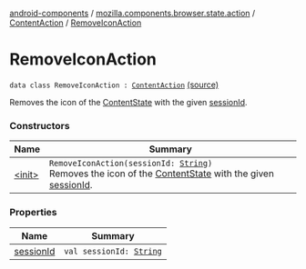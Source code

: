 [android-components](../../../index.md) / [mozilla.components.browser.state.action](../../index.md) / [ContentAction](../index.md) / [RemoveIconAction](./index.md)

# RemoveIconAction

`data class RemoveIconAction : `[`ContentAction`](../index.md) [(source)](https://github.com/mozilla-mobile/android-components/blob/master/components/browser/state/src/main/java/mozilla/components/browser/state/action/BrowserAction.kt#L124)

Removes the icon of the [ContentState](../../../mozilla.components.browser.state.state/-content-state/index.md) with the given [sessionId](session-id.md).

### Constructors

| Name | Summary |
|---|---|
| [&lt;init&gt;](-init-.md) | `RemoveIconAction(sessionId: `[`String`](https://kotlinlang.org/api/latest/jvm/stdlib/kotlin/-string/index.html)`)`<br>Removes the icon of the [ContentState](../../../mozilla.components.browser.state.state/-content-state/index.md) with the given [sessionId](session-id.md). |

### Properties

| Name | Summary |
|---|---|
| [sessionId](session-id.md) | `val sessionId: `[`String`](https://kotlinlang.org/api/latest/jvm/stdlib/kotlin/-string/index.html) |
